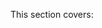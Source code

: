 [//]: # (title: Typical Plugins)
[//]: # (auxiliary-id: Typical+Plugins.html)



This section covers:
